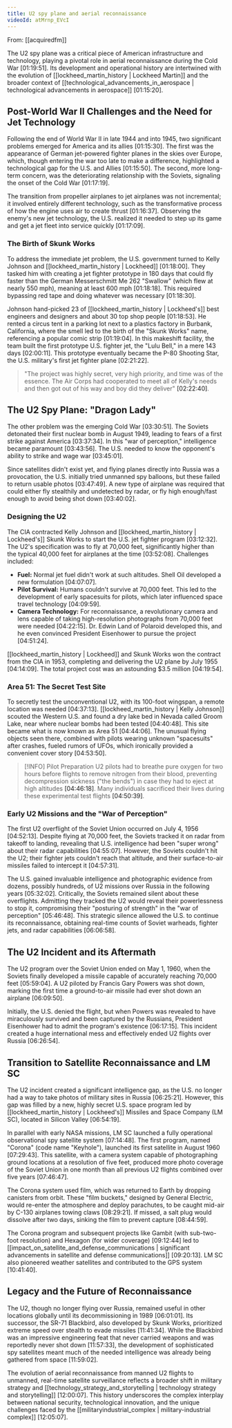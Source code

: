 ```yaml
---
title: U2 spy plane and aerial reconnaissance
videoId: atMrnp_EVcI
---
```


From: [[acquiredfm]] <br/> 

The U2 spy plane was a critical piece of American infrastructure and technology, playing a pivotal role in aerial reconnaissance during the Cold War <a class="yt-timestamp" data-t="01:19:51">[01:19:51]</a>. Its development and operational history are intertwined with the evolution of [[lockheed_martin_history | Lockheed Martin]] and the broader context of [[technological_advancements_in_aerospace | technological advancements in aerospace]] <a class="yt-timestamp" data-t="01:15:20">[01:15:20]</a>.

## Post-World War II Challenges and the Need for Jet Technology

Following the end of World War II in late 1944 and into 1945, two significant problems emerged for America and its allies <a class="yt-timestamp" data-t="01:15:30">[01:15:30]</a>. The first was the appearance of German jet-powered fighter planes in the skies over Europe, which, though entering the war too late to make a difference, highlighted a technological gap for the U.S. and Allies <a class="yt-timestamp" data-t="01:15:50">[01:15:50]</a>. The second, more long-term concern, was the deteriorating relationship with the Soviets, signaling the onset of the Cold War <a class="yt-timestamp" data-t="01:17:19">[01:17:19]</a>.

The transition from propeller airplanes to jet airplanes was not incremental; it involved entirely different technology, such as the transformative process of how the engine uses air to create thrust <a class="yt-timestamp" data-t="01:16:37">[01:16:37]</a>. Observing the enemy's new jet technology, the U.S. realized it needed to step up its game and get a jet fleet into service quickly <a class="yt-timestamp" data-t="01:17:09">[01:17:09]</a>.

### The Birth of Skunk Works

To address the immediate jet problem, the U.S. government turned to Kelly Johnson and [[lockheed_martin_history | Lockheed]] <a class="yt-timestamp" data-t="01:18:00">[01:18:00]</a>. They tasked him with creating a jet fighter prototype in 180 days that could fly faster than the German Messerschmitt Me 262 "Swallow" (which flew at nearly 550 mph), meaning at least 600 mph <a class="yt-timestamp" data-t="01:18:18">[01:18:18]</a>. This required bypassing red tape and doing whatever was necessary <a class="yt-timestamp" data-t="01:18:30">[01:18:30]</a>.

Johnson hand-picked 23 of [[lockheed_martin_history | Lockheed's]] best engineers and designers and about 30 top shop people <a class="yt-timestamp" data-t="01:18:53">[01:18:53]</a>. He rented a circus tent in a parking lot next to a plastics factory in Burbank, California, where the smell led to the birth of the "Skunk Works" name, referencing a popular comic strip <a class="yt-timestamp" data-t="01:19:04">[01:19:04]</a>. In this makeshift facility, the team built the first prototype U.S. fighter jet, the "Lulu Bell," in a mere 143 days <a class="yt-timestamp" data-t="02:00:11">[02:00:11]</a>. This prototype eventually became the P-80 Shooting Star, the U.S. military's first jet fighter plane <a class="yt-timestamp" data-t="02:21:22">[02:21:22]</a>.

> "The project was highly secret, very high priority, and time was of the essence. The Air Corps had cooperated to meet all of Kelly's needs and then got out of his way and boy did they deliver" <a class="yt-timestamp" data-t="02:22:40">[02:22:40]</a>.

## The U2 Spy Plane: "Dragon Lady"

The other problem was the emerging Cold War <a class="yt-timestamp" data-t="03:30:51">[03:30:51]</a>. The Soviets detonated their first nuclear bomb in August 1949, leading to fears of a first strike against America <a class="yt-timestamp" data-t="03:37:34">[03:37:34]</a>. In this "war of perception," intelligence became paramount <a class="yt-timestamp" data-t="03:43:56">[03:43:56]</a>. The U.S. needed to know the opponent's ability to strike and wage war <a class="yt-timestamp" data-t="03:45:01">[03:45:01]</a>.

Since satellites didn't exist yet, and flying planes directly into Russia was a provocation, the U.S. initially tried unmanned spy balloons, but these failed to return usable photos <a class="yt-timestamp" data-t="03:47:49">[03:47:49]</a>. A new type of airplane was required that could either fly stealthily and undetected by radar, or fly high enough/fast enough to avoid being shot down <a class="yt-timestamp" data-t="03:40:02">[03:40:02]</a>.

### Designing the U2

The CIA contracted Kelly Johnson and [[lockheed_martin_history | Lockheed's]] Skunk Works to start the U.S. jet fighter program <a class="yt-timestamp" data-t="03:12:32">[03:12:32]</a>. The U2's specification was to fly at 70,000 feet, significantly higher than the typical 40,000 feet for airplanes at the time <a class="yt-timestamp" data-t="03:52:08">[03:52:08]</a>. Challenges included:
*   **Fuel:** Normal jet fuel didn't work at such altitudes. Shell Oil developed a new formulation <a class="yt-timestamp" data-t="04:07:07">[04:07:07]</a>.
*   **Pilot Survival:** Humans couldn't survive at 70,000 feet. This led to the development of early spacesuits for pilots, which later influenced space travel technology <a class="yt-timestamp" data-t="04:09:59">[04:09:59]</a>.
*   **Camera Technology:** For reconnaissance, a revolutionary camera and lens capable of taking high-resolution photographs from 70,000 feet were needed <a class="yt-timestamp" data-t="04:22:15">[04:22:15]</a>. Dr. Edwin Land of Polaroid developed this, and he even convinced President Eisenhower to pursue the project <a class="yt-timestamp" data-t="04:51:24">[04:51:24]</a>.

[[lockheed_martin_history | Lockheed]] and Skunk Works won the contract from the CIA in 1953, completing and delivering the U2 plane by July 1955 <a class="yt-timestamp" data-t="04:14:09">[04:14:09]</a>. The total project cost was an astounding $3.5 million <a class="yt-timestamp" data-t="04:19:54">[04:19:54]</a>.

### Area 51: The Secret Test Site

To secretly test the unconventional U2, with its 100-foot wingspan, a remote location was needed <a class="yt-timestamp" data-t="04:37:13">[04:37:13]</a>. [[lockheed_martin_history | Kelly Johnson]] scouted the Western U.S. and found a dry lake bed in Nevada called Groom Lake, near where nuclear bombs had been tested <a class="yt-timestamp" data-t="04:40:48">[04:40:48]</a>. This site became what is now known as Area 51 <a class="yt-timestamp" data-t="04:44:06">[04:44:06]</a>. The unusual flying objects seen there, combined with pilots wearing unknown "spacesuits" after crashes, fueled rumors of UFOs, which ironically provided a convenient cover story <a class="yt-timestamp" data-t="04:53:50">[04:53:50]</a>.

> [!INFO] Pilot Preparation
> U2 pilots had to breathe pure oxygen for two hours before flights to remove nitrogen from their blood, preventing decompression sickness ("the bends") in case they had to eject at high altitudes <a class="yt-timestamp" data-t="04:46:18">[04:46:18]</a>. Many individuals sacrificed their lives during these experimental test flights <a class="yt-timestamp" data-t="04:50:39">[04:50:39]</a>.

### Early U2 Missions and the "War of Perception"

The first U2 overflight of the Soviet Union occurred on July 4, 1956 <a class="yt-timestamp" data-t="04:52:13">[04:52:13]</a>. Despite flying at 70,000 feet, the Soviets tracked it on radar from takeoff to landing, revealing that U.S. intelligence had been "super wrong" about their radar capabilities <a class="yt-timestamp" data-t="04:55:07">[04:55:07]</a>. However, the Soviets couldn't hit the U2; their fighter jets couldn't reach that altitude, and their surface-to-air missiles failed to intercept it <a class="yt-timestamp" data-t="04:57:31">[04:57:31]</a>.

The U.S. gained invaluable intelligence and photographic evidence from dozens, possibly hundreds, of U2 missions over Russia in the following years <a class="yt-timestamp" data-t="05:32:02">[05:32:02]</a>. Critically, the Soviets remained silent about these overflights. Admitting they tracked the U2 would reveal their powerlessness to stop it, compromising their "posturing of strength" in the "war of perception" <a class="yt-timestamp" data-t="05:46:48">[05:46:48]</a>. This strategic silence allowed the U.S. to continue its reconnaissance, obtaining real-time counts of Soviet warheads, fighter jets, and radar capabilities <a class="yt-timestamp" data-t="06:06:58">[06:06:58]</a>.

## The U2 Incident and its Aftermath

The U2 program over the Soviet Union ended on May 1, 1960, when the Soviets finally developed a missile capable of accurately reaching 70,000 feet <a class="yt-timestamp" data-t="05:59:04">[05:59:04]</a>. A U2 piloted by Francis Gary Powers was shot down, marking the first time a ground-to-air missile had ever shot down an airplane <a class="yt-timestamp" data-t="06:09:50">[06:09:50]</a>.

Initially, the U.S. denied the flight, but when Powers was revealed to have miraculously survived and been captured by the Russians, President Eisenhower had to admit the program's existence <a class="yt-timestamp" data-t="06:17:15">[06:17:15]</a>. This incident created a huge international mess and effectively ended U2 flights over Russia <a class="yt-timestamp" data-t="06:26:54">[06:26:54]</a>.

## Transition to Satellite Reconnaissance and LM SC

The U2 incident created a significant intelligence gap, as the U.S. no longer had a way to take photos of military sites in Russia <a class="yt-timestamp" data-t="06:25:21">[06:25:21]</a>. However, this gap was filled by a new, highly secret U.S. space program led by [[lockheed_martin_history | Lockheed's]] Missiles and Space Company (LM SC), located in Silicon Valley <a class="yt-timestamp" data-t="06:54:19">[06:54:19]</a>.

In parallel with early NASA missions, LM SC launched a fully operational observational spy satellite system <a class="yt-timestamp" data-t="07:14:48">[07:14:48]</a>. The first program, named "Corona" (code name "Keyhole"), launched its first satellite in August 1960 <a class="yt-timestamp" data-t="07:29:43">[07:29:43]</a>. This satellite, with a camera system capable of photographing ground locations at a resolution of five feet, produced more photo coverage of the Soviet Union in one month than all previous U2 flights combined over five years <a class="yt-timestamp" data-t="07:46:47">[07:46:47]</a>.

The Corona system used film, which was returned to Earth by dropping canisters from orbit. These "film buckets," designed by General Electric, would re-enter the atmosphere and deploy parachutes, to be caught mid-air by C-130 airplanes towing claws <a class="yt-timestamp" data-t="08:29:21">[08:29:21]</a>. If missed, a salt plug would dissolve after two days, sinking the film to prevent capture <a class="yt-timestamp" data-t="08:44:59">[08:44:59]</a>.

The Corona program and subsequent projects like Gambit (with sub-two-foot resolution) and Hexagon (for wider coverage) <a class="yt-timestamp" data-t="09:12:44">[09:12:44]</a> led to [[impact_on_satellite_and_defense_communications | significant advancements in satellite and defense communications]] <a class="yt-timestamp" data-t="09:20:13">[09:20:13]</a>. LM SC also pioneered weather satellites and contributed to the GPS system <a class="yt-timestamp" data-t="10:41:40">[10:41:40]</a>.

## Legacy and the Future of Reconnaissance

The U2, though no longer flying over Russia, remained useful in other locations globally until its decommissioning in 1989 <a class="yt-timestamp" data-t="06:01:01">[06:01:01]</a>. Its successor, the SR-71 Blackbird, also developed by Skunk Works, prioritized extreme speed over stealth to evade missiles <a class="yt-timestamp" data-t="11:41:34">[11:41:34]</a>. While the Blackbird was an impressive engineering feat that never carried weapons and was reportedly never shot down <a class="yt-timestamp" data-t="11:57:33">[11:57:33]</a>, the development of sophisticated spy satellites meant much of the needed intelligence was already being gathered from space <a class="yt-timestamp" data-t="11:59:02">[11:59:02]</a>.

The evolution of aerial reconnaissance from manned U2 flights to unmanned, real-time satellite surveillance reflects a broader shift in military strategy and [[technology_strategy_and_storytelling | technology strategy and storytelling]] <a class="yt-timestamp" data-t="12:00:07">[12:00:07]</a>. This history underscores the complex interplay between national security, technological innovation, and the unique challenges faced by the [[militaryindustrial_complex | military-industrial complex]] <a class="yt-timestamp" data-t="12:05:07">[12:05:07]</a>.